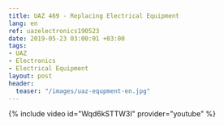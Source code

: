 ```yaml
---
title: UAZ 469 - Replacing Electrical Equipment
lang: en
ref: uazelectronics190523
date: 2019-05-23 03:00:01 +03:00
tags:
- UAZ
- Electronics
- Electrical Equipment
layout: post
header:
  teaser: "/images/uaz-equpment-en.jpg"
---
```


{% include video id="Wqd6kSTTW3I" provider="youtube" %}
